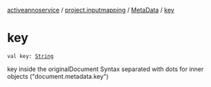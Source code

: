 [activeannoservice](../../index.md) / [project.inputmapping](../index.md) / [MetaData](index.md) / [key](./key.md)

# key

`val key: `[`String`](https://kotlinlang.org/api/latest/jvm/stdlib/kotlin/-string/index.html)

key inside the originalDocument
Syntax separated with dots for inner objects ("document.metadata.key")

